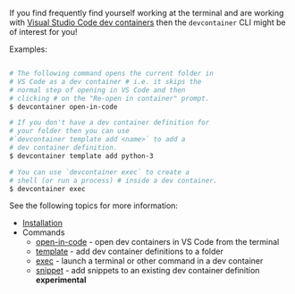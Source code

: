If you find frequently find yourself working at the terminal and are working with [Visual Studio Code dev containers](https://code.visualstudio.com/docs/remote/containers) then the `devcontainer` CLI might be of interest for you!

Examples:

```bash

# The following command opens the current folder in 
# VS Code as a dev container # i.e. it skips the
# normal step of opening in VS Code and then 
# clicking # on the "Re-open in container" prompt.
$ devcontainer open-in-code

# If you don't have a dev container definition for 
# your folder then you can use 
#`devcontainer template add <name>` to add a 
# dev container definition.
$ devcontainer template add python-3

# You can use `devcontainer exec` to create a 
# shell (or run a process) # inside a dev container.
$ devcontainer exec
```

See the following topics for more information:

* [Installation](installation)
* Commands
  * [open-in-code](open-in-code) - open dev containers in VS Code from the terminal
  * [template](template) - add dev container definitions to a folder
  * [exec](exec) - launch a terminal or other command in a dev container
  * [snippet](snippet) - add snippets to an existing dev container definition **experimental**

